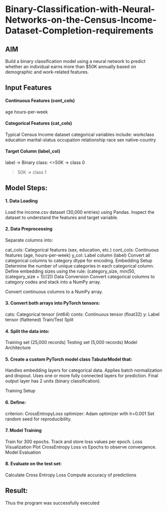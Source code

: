 # Binary-Classification-with-Neural-Networks-on-the-Census-Income-Dataset-Completion-requirements

## AIM
Build a binary classification model using a neural network to predict whether an individual earns more than $50K annually based on demographic and work-related features.

## Input Features
#### Continuous Features (cont_cols)
age
hours-per-week

#### Categorical Features (cat_cols)
Typical Census Income dataset categorical variables include:
workclass
education
marital-status
occupation
relationship
race
sex
native-country

#### Target Column (label_col)
label → Binary class:
<=50K → class 0
>50K → class 1

## Model Steps:
#### 1. Data Loading
Load the income.csv dataset (30,000 entries) using Pandas.
Inspect the dataset to understand the features and target variable.

#### 2. Data Preprocessing
Separate columns into:

cat_cols: Categorical features (sex, education, etc.)
cont_cols: Continuous features (age, hours-per-week)
y_col: Label column (label)
Convert all categorical columns to category dtype for encoding.
Embedding Setup
Determine the number of unique categories in each categorical column.
Define embedding sizes using the rule: (category_size, min(50, (category_size + 1)//2))
Data Conversion
Convert categorical columns to category codes and stack into a NumPy array.

Convert continuous columns to a NumPy array.

#### 3. Convert both arrays into PyTorch tensors:

cats: Categorical tensor (int64)
conts: Continuous tensor (float32)
y: Label tensor (flattened)
Train/Test Split

#### 4. Split the data into:

Training set (25,000 records)
Testing set (5,000 records)
Model Architecture

#### 5. Create a custom PyTorch model class TabularModel that:

Handles embedding layers for categorical data.
Applies batch normalization and dropout.
Uses one or more fully connected layers for prediction.
Final output layer has 2 units (binary classification).

Training Setup

#### 6. Define:

criterion: CrossEntropyLoss
optimizer: Adam optimizer with lr=0.001
Set random seed for reproducibility.

#### 7. Model Training
Train for 300 epochs.
Track and store loss values per epoch.
Loss Visualization
Plot CrossEntropy Loss vs Epochs to observe convergence.
Model Evaluation

#### 8. Evaluate on the test set:

Calculate Cross Entropy Loss
Compute accuracy of predictions

## Result:
Thus the program was successfully executed
